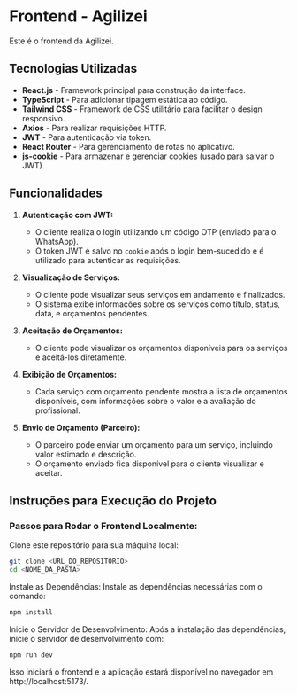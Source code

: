# **Frontend - Agilizei**

Este é o frontend da Agilizei.

## **Tecnologias Utilizadas**

- **React.js** - Framework principal para construção da interface.
- **TypeScript** - Para adicionar tipagem estática ao código.
- **Tailwind CSS** - Framework de CSS utilitário para facilitar o design responsivo.
- **Axios** - Para realizar requisições HTTP.
- **JWT** - Para autenticação via token.
- **React Router** - Para gerenciamento de rotas no aplicativo.
- **js-cookie** - Para armazenar e gerenciar cookies (usado para salvar o JWT).

## **Funcionalidades**

1. **Autenticação com JWT:**
   - O cliente realiza o login utilizando um código OTP (enviado para o WhatsApp).
   - O token JWT é salvo no `cookie` após o login bem-sucedido e é utilizado para autenticar as requisições.

2. **Visualização de Serviços:**
   - O cliente pode visualizar seus serviços em andamento e finalizados.
   - O sistema exibe informações sobre os serviços como título, status, data, e orçamentos pendentes.

3. **Aceitação de Orçamentos:**
   - O cliente pode visualizar os orçamentos disponíveis para os serviços e aceitá-los diretamente.

4. **Exibição de Orçamentos:**
   - Cada serviço com orçamento pendente mostra a lista de orçamentos disponíveis, com informações sobre o valor e a avaliação do profissional.

5. **Envio de Orçamento (Parceiro):**
   - O parceiro pode enviar um orçamento para um serviço, incluindo valor estimado e descrição.
   - O orçamento enviado fica disponível para o cliente visualizar e aceitar.
   
## **Instruções para Execução do Projeto**

### **Passos para Rodar o Frontend Localmente:**

   Clone este repositório para sua máquina local:
   ```bash
   git clone <URL_DO_REPOSITÓRIO>
   cd <NOME_DA_PASTA>
   ```
   Instale as Dependências: Instale as dependências necessárias com o comando:
   ```bash
   npm install
   ```
   Inicie o Servidor de Desenvolvimento: Após a instalação das dependências, inicie o servidor de desenvolvimento com:
   ```bash
   npm run dev
   ```
   Isso iniciará o frontend e a aplicação estará disponível no navegador em http://localhost:5173/.
